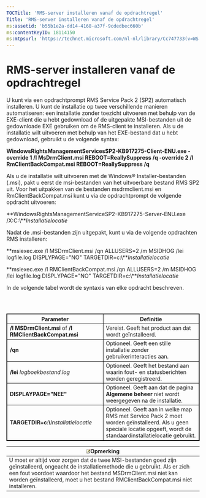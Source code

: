 ```yaml
---
TOCTitle: 'RMS-server installeren vanaf de opdrachtregel'
Title: 'RMS-server installeren vanaf de opdrachtregel'
ms:assetid: 'b55b1e2a-dd14-4168-a37f-9cdedbec660b'
ms:contentKeyID: 18114150
ms:mtpsurl: 'https://technet.microsoft.com/nl-nl/library/Cc747733(v=WS.10)'
---
```


RMS-server installeren vanaf de opdrachtregel
=============================================

U kunt via een opdrachtprompt RMS Service Pack 2 (SP2) automatisch installeren. U kunt de installatie op twee verschillende manieren automatiseren: een installatie zonder toezicht uitvoeren met behulp van de EXE-client die u hebt gedownload of de uitgepakte MSI-bestanden uit de gedownloade EXE gebruiken om de RMS-client te installeren. Als u de installatie wilt uitvoeren met behulp van het EXE-bestand dat u hebt gedownload, gebruikt u de volgende syntax:

**WindowsRightsManagementServicesSP2-KB917275-Client-ENU.exe -override 1 /I MsDrmClient.msi REBOOT=ReallySuppress /q -override 2 /I RmClientBackCompat.msi REBOOT=ReallySuppress /q**

Als u de installatie wilt uitvoeren met de Windows® Installer-bestanden (.msi), pakt u eerst de msi-bestanden van het uitvoerbare bestand RMS SP2 uit. Voor het uitpakken van de bestanden msdrmclient.msi en RmClientBackCompat.msi kunt u via de opdrachtprompt de volgende opdracht uitvoeren:

**WindowsRightsManagementServiceSP2-KB917275-Server-ENU.exe /X:C:\\***Installatielocatie*

Nadat de .msi-bestanden zijn uitgepakt, kunt u via de volgende opdrachten RMS installeren:

**msiexec.exe /I MSDrmClient.msi /qn ALLUSERS=2 /m MSIDHOG /lei logfile.log DISPLYPAGE="NO" TARGETDIR=c:\\***Installatielocatie*

**msiexec.exe /I RMClientBackCompat.msi /qn ALLUSERS=2 /m MSIDHOG /lei logfile.log DISPLYPAGE="NO" TARGETDIR=c:\\***Installatielocatie*

In de volgende tabel wordt de syntaxis van elke opdracht beschreven.

###  

 
<table style="border:1px solid black;">
<colgroup>
<col width="50%" />
<col width="50%" />
</colgroup>
<thead>
<tr class="header">
<th style="border:1px solid black;" >Parameter</th>
<th style="border:1px solid black;" >Definitie</th>
</tr>
</thead>
<tbody>
<tr class="odd">
<td style="border:1px solid black;"><strong>/I MSDrmClient.msi</strong> of <strong>/I RMClientBackCompat.msi</strong></td>
<td style="border:1px solid black;">Vereist. Geeft het product aan dat wordt geïnstalleerd.</td>
</tr>
<tr class="even">
<td style="border:1px solid black;"><strong>/qn</strong></td>
<td style="border:1px solid black;">Optioneel. Geeft een stille installatie zonder gebruikerinteracties aan.</td>
</tr>
<tr class="odd">
<td style="border:1px solid black;"><strong>/lei</strong> <em>logboekbestand.log</em></td>
<td style="border:1px solid black;">Optioneel. Geeft het bestand aan waarin fout- en statusberichten worden geregistreerd.</td>
</tr>
<tr class="even">
<td style="border:1px solid black;"><strong>DISPLAYPAGE=&quot;NEE&quot;</strong></td>
<td style="border:1px solid black;">Optioneel. Geeft aan dat de pagina <strong>Algemene beheer</strong> niet wordt weergegeven na de installatie.</td>
</tr>
<tr class="odd">
<td style="border:1px solid black;"><strong>TARGETDIR=c:\</strong><em>Installatielocatie</em></td>
<td style="border:1px solid black;">Optioneel. Geeft aan in welke map RMS met Service Pack 2 moet worden geïnstalleerd. Als u geen speciale locatie opgeeft, wordt de standaardinstallatielocatie gebruikt.</td>
</tr>
</tbody>
</table>
  
| ![](images/Cc747733.note(WS.10).gif)Opmerking                                                                                                                                                                                                                   |  
|----------------------------------------------------------------------------------------------------------------------------------------------------------------------------------------------------------------------------------------------------------------------------------------------|  
| U moet er altijd voor zorgen dat de twee MSI-bestanden goed zijn geïnstalleerd, ongeacht de installatiemethode die u gebruikt. Als er zich een fout voordoet waardoor het bestand MSDrmClient.msi niet kan worden geïnstalleerd, moet u het bestand RMClientBackCompat.msi niet installeren. |

